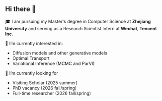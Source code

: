 ## Hi there 👋

🎓 I am pursuing my Master's degree in Computer Science at **Zhejiang University** and serving as a Research Scientist Intern at **Wechat, Tencent Inc**.

🔬 I’m currently interested in:
- Diffusion models and other generative models
- Optimal Transport
- Variational Inference (MCMC and ParVI)

💼 I’m currently looking for
- Visiting Scholar (2025 summer)
- PhD vacancy (2026 fall/spring)
- Full-time researcher (2026 fall/spring)



<!--
**zituitui/zituitui** is a ✨ _special_ ✨ repository because its `README.md` (this file) appears on your GitHub profile.

Here are some ideas to get you started:


- 🔭 I’m currently working on ...
- 🌱 I’m currently learning ...
- 👯 I’m looking to collaborate on ...
- 🤔 I’m looking for help with ...
- 💬 Ask me about ...
- 📫 How to reach me: ...
- 😄 Pronouns: ...
- ⚡ Fun fact: ...
-->
